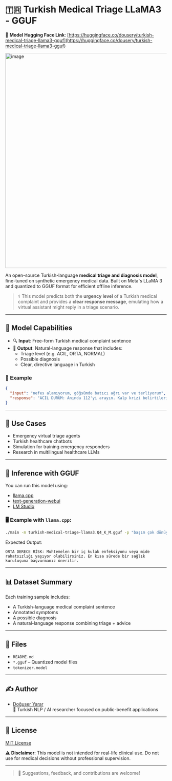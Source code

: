 # 🇹🇷 Turkish Medical Triage LLaMA3 - GGUF

🔗 **Model Hugging Face Link**: [https://huggingface.co/dousery/turkish-medical-triage-llama3-gguf](https://huggingface.co/dousery/turkish-medical-triage-llama3-gguf)

<img width="1611" height="670" alt="image" src="https://github.com/user-attachments/assets/04772f33-ec0c-44db-9a64-4b0a5a16a847" />


An open-source Turkish-language **medical triage and diagnosis model**, fine-tuned on synthetic emergency medical data. Built on Meta's LLaMA 3 and quantized to GGUF format for efficient offline inference.

> ⚕️ This model predicts both the **urgency level** of a Turkish medical complaint and provides a **clear response message**, emulating how a virtual assistant might reply in a triage scenario.

---

## 🧠 Model Capabilities

- 🔍 **Input**: Free-form Turkish medical complaint sentence
- 🎯 **Output**: Natural-language response that includes:
  - Triage level (e.g. ACIL, ORTA, NORMAL)
  - Possible diagnosis
  - Clear, directive language in Turkish

### 📌 Example

```json
{
  "input": "nefes alamıyorum, göğsümde batıcı ağrı var ve terliyorum",
  "response": "ACIL DURUM: Anında 112'yi arayın. Kalp krizi belirtileri gösteriyorsunuz. Derhal hastaneye gitmeniz gerekiyor."
}
```

---

## 🚀 Use Cases

- Emergency virtual triage agents
- Turkish healthcare chatbots
- Simulation for training emergency responders
- Research in multilingual healthcare LLMs

---

## 🔧 Inference with GGUF

You can run this model using:

- [llama.cpp](https://github.com/ggerganov/llama.cpp)
- [text-generation-webui](https://github.com/oobabooga/text-generation-webui)
- [LM Studio](https://lmstudio.ai)

### 🖥️ Example with `llama.cpp`:

```bash
./main -m turkish-medical-triage-llama3.Q4_K_M.gguf -p "başım çok dönüyor, ayakta duramıyorum ve kusuyorum"
```

Expected Output:
```
ORTA DERECE RİSK: Muhtemelen bir iç kulak enfeksiyonu veya mide rahatsızlığı yaşıyor olabilirsiniz. En kısa sürede bir sağlık kuruluşuna başvurmanız önerilir.
```

---

## 📊 Dataset Summary

Each training sample includes:

- A Turkish-language medical complaint sentence
- Annotated symptoms
- A possible diagnosis
- A natural-language response combining triage + advice

---

## 📁 Files

- `README.md`
- `*.gguf` – Quantized model files
- `tokenizer.model`

---

## ✍️ Author

- [Doğuser Yarar](https://huggingface.co/dousery)  
🧪 Turkish NLP / AI researcher focused on public-benefit applications

---

## 📜 License

[MIT License](LICENSE)

⚠️ **Disclaimer**: This model is not intended for real-life clinical use. Do not use for medical decisions without professional supervision.

---

> 💬 Suggestions, feedback, and contributions are welcome!

